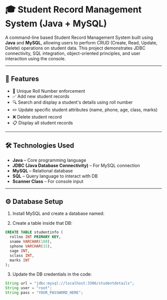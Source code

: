 # 🎓 Student Record Management System (Java + MySQL)

A command-line based Student Record Management System built using **Java** and **MySQL**, allowing users to perform CRUD (Create, Read, Update, Delete) operations on student data. This project demonstrates JDBC connectivity, SQL integration, object-oriented principles, and user interaction using the console.

---

## 📌 Features

- 🔐 Unique Roll Number enforcement
- ✅ Add new student records
- 🔍 Search and display a student's details using roll number
- ✏️ Update specific student attributes (name, phone, age, class, marks)
- ❌ Delete student record
- 📋 Display all student records

---

## 🛠️ Technologies Used

- **Java** – Core programming language
- **JDBC (Java Database Connectivity)** – For MySQL connection
- **MySQL** – Relational database
- **SQL** – Query language to interact with DB
- **Scanner Class** – For console input

---

## ⚙️ Database Setup

1. Install MySQL and create a database named:

2. Create a table inside that DB:
```sql
CREATE TABLE studentinfo (
  rollno INT PRIMARY KEY,
  sname VARCHAR(100),
  sphone VARCHAR(15),
  sage INT,
  sclass INT,
  marks INT
);
```
3. Update the DB credentials in the code:
```java
String url = "jdbc:mysql://localhost:3306/studentdetails";
String user = "root";
String pass = "YOUR_PASSWORD_HERE";
```

